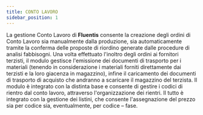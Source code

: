 ```yaml
---
title: CONTO LAVORO
sidebar_position: 1
---
```


La gestione Conto Lavoro di **Fluentis** consente la creazione degli ordini di Conto Lavoro sia manualmente dalla produzione, sia automaticamente tramite la conferma delle proposte di riordino generate dalle procedure di analisi fabbisogni.
Una volta effettuato l'inoltro degli ordini ai fornitori terzisti, il modulo gestisce l'emissione dei documenti di trasporto per i materiali (tenendo in considerazione i materiali forniti direttamente dai terzisti e la loro giacenza in magazzino), infine il caricamento dei documenti di trasporto di acquisto che andranno a scaricare il magazzino del terzista.
Il modulo è integrato con la distinta base e consente di gestire i codici di rientro dal conto lavoro, attraverso l'organizzazione dei rientri.
Il tutto è integrato con la gestione dei listini, che consente l'assegnazione del prezzo sia per codice sia, eventualmente, per codice – fase.
